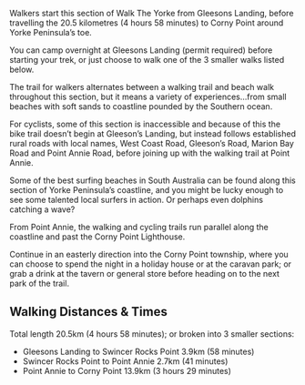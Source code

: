 Walkers start this section of Walk The Yorke from Gleesons Landing, before travelling the 20.5 kilometres (4 hours 58 minutes) to Corny Point around Yorke Peninsula’s toe. 

You can camp overnight at Gleesons Landing (permit required) before starting your trek, or just choose to walk one of the 3 smaller walks listed below.

The trail for walkers alternates between a walking trail and beach walk throughout this section, but it means a variety of experiences…from small beaches with soft sands to coastline pounded by the Southern ocean.

For cyclists, some of this section is inaccessible and because of this the bike trail doesn’t begin at Gleeson’s Landing, but instead follows established rural roads with local names, West Coast Road, Gleeson’s Road, Marion Bay Road and Point Annie Road, before joining up with the walking trail at Point Annie.

Some of the best surfing beaches in South Australia can be found along this section of Yorke Peninsula’s coastline, and you might be lucky enough to see some talented local surfers in action.  Or perhaps even dolphins catching a wave?

From Point Annie, the walking and cycling trails run parallel along the coastline and past the Corny Point Lighthouse.

Continue in an easterly direction into the Corny Point township, where you can choose to spend the night in a holiday house or at the caravan park; or grab a drink at the tavern or general store before heading on to the next park of the trail.

## Walking Distances & Times
Total length 20.5km (4 hours 58 minutes); or broken into 3 smaller sections:

- Gleesons Landing to Swincer Rocks Point  3.9km (58 minutes)
- Swincer Rocks Point to Point Annie 2.7km (41 minutes)
- Point Annie to Corny Point  13.9km (3 hours 29 minutes)
